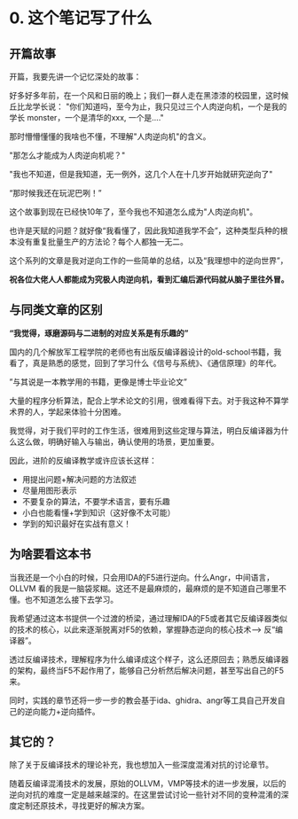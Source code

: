 # 0. 这个笔记写了什么

## 开篇故事

开篇，我要先讲一个记忆深处的故事：

好多好多年前，在一个风和日丽的晚上；我们一群人走在黑漆漆的校园里，这时候丘比龙学长说： "你们知道吗，至今为止，我只见过三个人肉逆向机，一个是我的学长 monster，一个是清华的xxx, 一个是...."

那时懵懵懂懂的我啥也不懂，不理解"人肉逆向机"的含义。

"那怎么才能成为人肉逆向机呢？"

"我也不知道，但是我知道，无一例外，这几个人在十几岁开始就研究逆向了"

“那时候我还在玩泥巴咧！”

这个故事到现在已经快10年了，至今我也不知道怎么成为"人肉逆向机"。

也许是天赋的问题？就好像“我看懂了，因此我知道我学不会”，这种类型兵种的根本没有重复批量生产的方法论？每个人都独一无二。

这个系列的文章是我对逆向工作的一些简单的总结，以及“我理想中的逆向世界”，

**祝各位大佬人人都能成为究极人肉逆向机，看到汇编后源代码就从脑子里往外冒。**

## 与同类文章的区别

**“我觉得，琢磨源码与二进制的对应关系是有乐趣的”**

国内的几个解放军工程学院的老师也有出版反编译器设计的old-school书籍，我看了，真是熟悉的感觉，回到了学习什么《信号与系统》、《通信原理》的年代。

”与其说是一本教学用的书籍，更像是博士毕业论文”

大量的程序分析算法，配合上学术论文的引用，很难看得下去。对于我这种不算学术界的人，学起来体验十分困难。

我觉得，对于我们平时的工作生活，很难用到这些定理与算法，明白反编译器为什么这么做，明确好输入与输出，确认使用的场景，更加重要。

因此，进阶的反编译教学或许应该长这样：

* 用提出问题+解决问题的方法叙述
* 尽量用图形表示
* 不要复杂的算法，不要学术语言，要有乐趣
* 小白也能看懂+学到知识（这好像不太可能）
* 学到的知识最好在实战有意义！

## 为啥要看这本书

当我还是一个小白的时候，只会用IDA的F5进行逆向。什么Angr，中间语言，OLLVM 看的我是一脑袋浆糊。这还不是最麻烦的，最麻烦的是不知道自己哪里不懂。也不知道怎么接下去学习。

我希望通过这本书提供一个过渡的桥梁，通过理解IDA的F5或者其它反编译器类似的技术的核心，以此来逐渐脱离对F5的依赖，掌握静态逆向的核心技术—> 反“编译器”。

透过反编译技术，理解程序为什么编译成这个样子，这么还原回去；熟悉反编译器的架构，最终当F5不起作用了，能够自己分析然后解决问题，甚至写出自己的F5来。

同时，实践的章节还将一步一步的教会基于ida、ghidra、angr等工具自己开发自己的逆向能力+逆向插件。

## 其它的？

除了关于反编译技术的理论补充，我也想加入一些深度混淆对抗的讨论章节。

随着反编译混淆技术的发展，原始的OLLVM，VMP等技术的进一步发展，以后的逆向对抗的难度一定是越来越深的。在这里尝试讨论一些针对不同的变种混淆的深度定制还原技术，寻找更好的解决方案。
